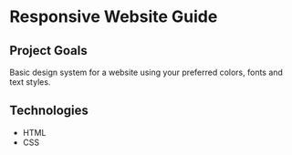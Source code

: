 <h1>Responsive Website Guide</h1>

<h2>Project Goals</h2>

Basic design system for a website using your preferred colors, fonts and text styles.

<h2>Technologies</h2>
<ul>
  <li>HTML</li>
  <li>CSS</li>
</ul>
